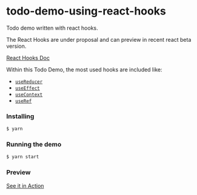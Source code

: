 # todo-demo-using-react-hooks

Todo demo written with react hooks.

The React Hooks are under proposal and can preview in recent react beta version.

[React Hooks Doc](https://reactjs.org/docs/hooks-intro.html)

Within this Todo Demo, the most used hooks are included like:

- [`useReducer`](https://reactjs.org/docs/hooks-reference.html#usereducer)
- [`useEffect`](https://reactjs.org/docs/hooks-reference.html#useeffect)
- [`useContext`](https://reactjs.org/docs/hooks-reference.html#usecontext)
- [`useRef`](https://reactjs.org/docs/hooks-reference.html#usecontext)


### Installing

```sh
$ yarn
```

### Running the demo

```sh
$ yarn start
```

### Preview

[See it in Action](https://wayou.github.io/todo-demo-using-react-hooks/dist/index.html)
